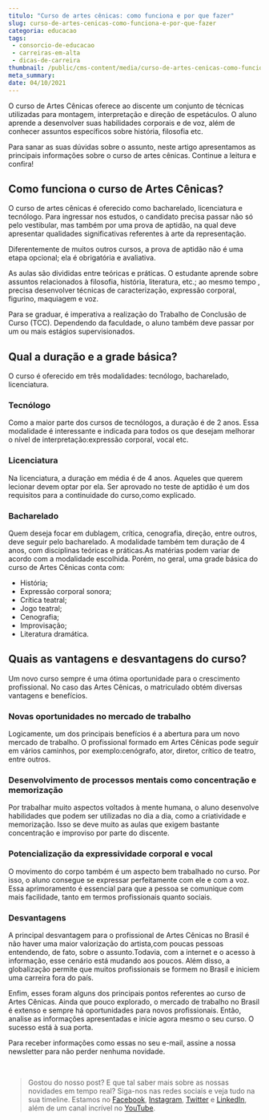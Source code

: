 ```yaml
---
titulo: "Curso de artes cênicas: como funciona e por que fazer"
slug: curso-de-artes-cenicas-como-funciona-e-por-que-fazer
categoria: educacao
tags:
 - consorcio-de-educacao
 - carreiras-em-alta
 - dicas-de-carreira
thumbnail: /public/cms-content/media/curso-de-artes-cenicas-como-funciona-e-por-que-fazer.jpeg
meta_summary: 
date: 04/10/2021
---
```

O curso de Artes Cênicas oferece ao discente um conjunto de técnicas utilizadas para montagem, interpretação e direção de espetáculos. O aluno aprende a desenvolver suas habilidades corporais e de voz, além de conhecer assuntos específicos sobre história, filosofia etc.

Para sanar as suas dúvidas sobre o assunto, neste artigo apresentamos as principais informações sobre o curso de artes cênicas. Continue a leitura e confira!

Como funciona o curso de Artes Cênicas?
---------------------------------------

O curso de artes cênicas é oferecido como bacharelado, licenciatura e tecnólogo. Para ingressar nos estudos, o candidato precisa passar não só pelo vestibular, mas também por uma prova de aptidão, na qual deve apresentar qualidades significativas referentes à arte da representação.

Diferentemente de muitos outros cursos, a prova de aptidão não é uma etapa opcional; ela é obrigatória e avaliativa.

As aulas são divididas entre teóricas e práticas. O estudante aprende sobre assuntos relacionados à filosofia, história, literatura, etc.; ao mesmo tempo , precisa desenvolver técnicas de caracterização, expressão corporal, figurino, maquiagem e voz.

Para se graduar, é imperativa a realização do Trabalho de Conclusão de Curso (TCC). Dependendo da faculdade, o aluno também deve passar por um ou mais estágios supervisionados.

Qual a duração e a grade básica?
--------------------------------

O curso é oferecido em três modalidades: tecnólogo, bacharelado, licenciatura.

### Tecnólogo

Como a maior parte dos cursos de tecnólogos, a duração é de 2 anos. Essa modalidade é interessante e indicada para todos os que desejam melhorar o nível de interpretação:expressão corporal, vocal etc.

### Licenciatura

Na licenciatura, a duração em média é de 4 anos. Aqueles que querem lecionar devem optar por ela. Ser aprovado no teste de aptidão é um dos requisitos para a continuidade do curso,como explicado.

### Bacharelado

Quem deseja focar em dublagem, crítica, cenografia, direção, entre outros, deve seguir pelo bacharelado. A modalidade também tem duração de 4 anos, com disciplinas teóricas e práticas.As matérias podem variar de acordo com a modalidade escolhida. Porém, no geral, uma grade básica do curso de Artes Cênicas conta com:

- História;
- Expressão corporal sonora;
- Crítica teatral;
- Jogo teatral;
- Cenografia;
- Improvisação;
- Literatura dramática.

Quais as vantagens e desvantagens do curso?
-------------------------------------------

Um novo curso sempre é uma ótima oportunidade para o crescimento profissional. No caso das Artes Cênicas, o matriculado obtém diversas vantagens e benefícios.

### Novas oportunidades no mercado de trabalho

Logicamente, um dos principais benefícios é a abertura para um novo mercado de trabalho. O profissional formado em Artes Cênicas pode seguir em vários caminhos, por exemplo:cenógrafo, ator, diretor, crítico de teatro, entre outros.

### Desenvolvimento de processos mentais como concentração e memorização

Por trabalhar muito aspectos voltados à mente humana, o aluno desenvolve habilidades que podem ser utilizadas no dia a dia, como a criatividade e memorização. Isso se deve muito as aulas que exigem bastante concentração e improviso por parte do discente.

### Potencialização da expressividade corporal e vocal

O movimento do corpo também é um aspecto bem trabalhado no curso. Por isso, o aluno consegue se expressar perfeitamente com ele e com a voz. Essa aprimoramento é essencial para que a pessoa se comunique com mais facilidade, tanto em termos profissionais quanto sociais.

### Desvantagens

A principal desvantagem para o profissional de Artes Cênicas no Brasil é não haver uma maior valorização do artista,com poucas pessoas entendendo, de fato, sobre o assunto.Todavia, com a internet e o acesso à informação, esse cenário está mudando aos poucos. Além disso, a globalização permite que muitos profissionais se formem no Brasil e iniciem uma carreira fora do país.

Enfim, esses foram alguns dos principais pontos referentes ao curso de Artes Cênicas. Ainda que pouco explorado, o mercado de trabalho no Brasil é extenso e sempre há oportunidades para novos profissionais. Então, analise as informações apresentadas e inicie agora mesmo o seu curso. O sucesso está à sua porta.

Para receber informações como essas no seu e-mail, assine a nossa newsletter para não perder nenhuma novidade.

‍

> Gostou do nosso post? E que tal saber mais sobre as nossas novidades em tempo real? Siga-nos nas redes sociais e veja tudo na sua timeline. Estamos no [Facebook](https://www.facebook.com/embracon/), [Instagram](https://www.instagram.com/embraconoficial/), [Twitter](https://twitter.com/embracon) e [LinkedIn](https://www.linkedin.com/company/1018875/), além de um canal incrível no [YouTube](https://www.youtube.com/channel/UCL-Y0mv9zc73Iek48NLUBzQ).
